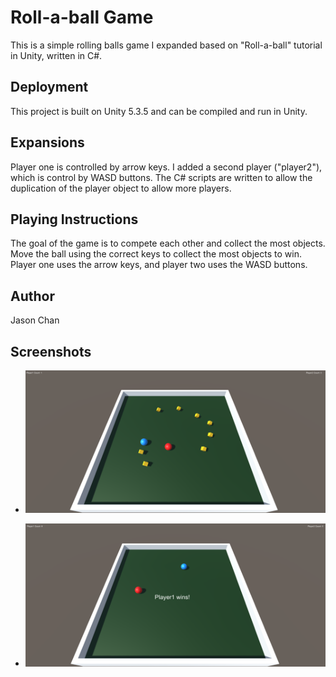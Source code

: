 # Roll-a-ball Game 
This is a simple rolling balls game I expanded based on "Roll-a-ball" tutorial in Unity, written in C#. 

## Deployment 

This project is built on Unity 5.3.5 and can be compiled and run in Unity. 

## Expansions 
Player one is controlled by arrow keys. 
I added a second player ("player2"), which is control by WASD buttons. 
The C# scripts are written to allow the duplication of the player object to allow more players. 

## Playing Instructions 
The goal of the game is to compete each other and collect the most objects.
Move the ball using the correct keys to collect the most objects to win. Player one uses the arrow keys, and player two uses the WASD buttons.

## Author 
Jason Chan

## Screenshots

* ![Alt text](screencap2.png?raw=true)

* ![Alt text](screencap.png?raw=true)
